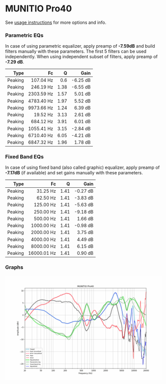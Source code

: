 # MUNITIO Pro40
See [usage instructions](https://github.com/jaakkopasanen/AutoEq#usage) for more options and info.

### Parametric EQs
In case of using parametric equalizer, apply preamp of **-7.59dB** and build filters manually
with these parameters. The first 5 filters can be used independently.
When using independent subset of filters, apply preamp of **-7.29 dB**.

| Type    | Fc         |    Q | Gain     |
|--------:|-----------:|-----:|---------:|
| Peaking | 107.04 Hz  | 0.6  | -6.25 dB |
| Peaking | 246.19 Hz  | 1.38 | -6.55 dB |
| Peaking | 2303.59 Hz | 1.57 | 5.01 dB  |
| Peaking | 4783.40 Hz | 1.97 | 5.52 dB  |
| Peaking | 9973.66 Hz | 1.24 | 6.39 dB  |
| Peaking | 19.52 Hz   | 3.13 | 2.61 dB  |
| Peaking | 684.12 Hz  | 3.91 | 6.01 dB  |
| Peaking | 1055.41 Hz | 3.15 | -2.84 dB |
| Peaking | 6710.40 Hz | 6.05 | -4.21 dB |
| Peaking | 6847.32 Hz | 1.96 | 1.78 dB  |

### Fixed Band EQs
In case of using fixed band (also called graphic) equalizer, apply preamp of **-7.17dB**
(if available) and set gains manually with these parameters.

| Type    | Fc          |    Q | Gain     |
|--------:|------------:|-----:|---------:|
| Peaking | 31.25 Hz    | 1.41 | -0.27 dB |
| Peaking | 62.50 Hz    | 1.41 | -3.83 dB |
| Peaking | 125.00 Hz   | 1.41 | -5.63 dB |
| Peaking | 250.00 Hz   | 1.41 | -9.18 dB |
| Peaking | 500.00 Hz   | 1.41 | 1.66 dB  |
| Peaking | 1000.00 Hz  | 1.41 | -0.98 dB |
| Peaking | 2000.00 Hz  | 1.41 | 3.75 dB  |
| Peaking | 4000.00 Hz  | 1.41 | 4.49 dB  |
| Peaking | 8000.00 Hz  | 1.41 | 6.15 dB  |
| Peaking | 16000.01 Hz | 1.41 | 0.90 dB  |

### Graphs
![](./MUNITIO%20Pro40.png)